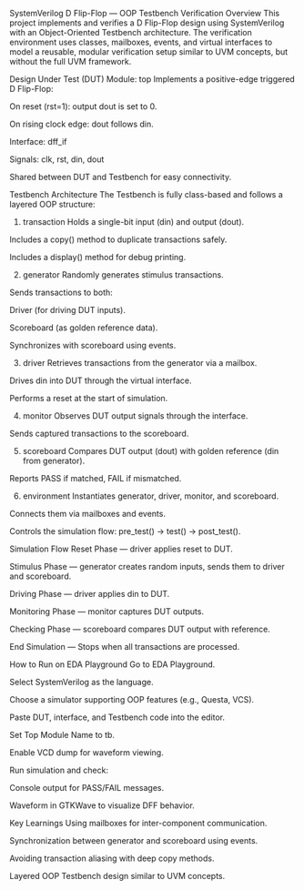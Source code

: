 SystemVerilog D Flip-Flop — OOP Testbench Verification
Overview
This project implements and verifies a D Flip-Flop design using SystemVerilog with an Object-Oriented Testbench architecture.
The verification environment uses classes, mailboxes, events, and virtual interfaces to model a reusable, modular verification setup similar to UVM concepts, but without the full UVM framework.

Design Under Test (DUT)
Module: top
Implements a positive-edge triggered D Flip-Flop:

On reset (rst=1): output dout is set to 0.

On rising clock edge: dout follows din.

Interface: dff_if

Signals: clk, rst, din, dout

Shared between DUT and Testbench for easy connectivity.

Testbench Architecture
The Testbench is fully class-based and follows a layered OOP structure:

1. transaction
Holds a single-bit input (din) and output (dout).

Includes a copy() method to duplicate transactions safely.

Includes a display() method for debug printing.

2. generator
Randomly generates stimulus transactions.

Sends transactions to both:

Driver (for driving DUT inputs).

Scoreboard (as golden reference data).

Synchronizes with scoreboard using events.

3. driver
Retrieves transactions from the generator via a mailbox.

Drives din into DUT through the virtual interface.

Performs a reset at the start of simulation.

4. monitor
Observes DUT output signals through the interface.

Sends captured transactions to the scoreboard.

5. scoreboard
Compares DUT output (dout) with golden reference (din from generator).

Reports PASS if matched, FAIL if mismatched.

6. environment
Instantiates generator, driver, monitor, and scoreboard.

Connects them via mailboxes and events.

Controls the simulation flow: pre_test() → test() → post_test().

Simulation Flow
Reset Phase — driver applies reset to DUT.

Stimulus Phase — generator creates random inputs, sends them to driver and scoreboard.

Driving Phase — driver applies din to DUT.

Monitoring Phase — monitor captures DUT outputs.

Checking Phase — scoreboard compares DUT output with reference.

End Simulation — Stops when all transactions are processed.

How to Run on EDA Playground
Go to EDA Playground.

Select SystemVerilog as the language.

Choose a simulator supporting OOP features (e.g., Questa, VCS).

Paste DUT, interface, and Testbench code into the editor.

Set Top Module Name to tb.

Enable VCD dump for waveform viewing.

Run simulation and check:

Console output for PASS/FAIL messages.

Waveform in GTKWave to visualize DFF behavior.

Key Learnings
Using mailboxes for inter-component communication.

Synchronization between generator and scoreboard using events.

Avoiding transaction aliasing with deep copy methods.

Layered OOP Testbench design similar to UVM concepts.
